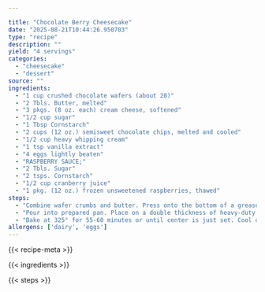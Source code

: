 ```yaml
---

title: "Chocolate Berry Cheesecake"
date: "2025-08-21T10:44:26.950703"
type: "recipe"
description: ""
yield: "4 servings"
categories:
  - "cheesecake"
  - "dessert"
source: ""
ingredients:
  - "1 cup crushed chocolate wafers (about 20)"
  - "2 Tbls. Butter, melted"
  - "3 pkgs. (8 oz. each) cream cheese, softened"
  - "1/2 cup sugar"
  - "1 Tbsp Cornstarch"
  - "2 cups (12 oz.) semisweet chocolate chips, melted and cooled"
  - "1/2 cup heavy whipping cream"
  - "1 tsp vanilla extract"
  - "4 eggs lightly beaten"
  - "RASPBERRY SAUCE;"
  - "2 Tbls. Sugar"
  - "2 tsps. Cornstarch"
  - "1/2 cup cranberry juice"
  - "1 pkg. (12 oz.) frozen unsweetened raspberries, thawed"
steps:
  - "Combine wafer crumbs and butter. Press onto the bottom of a greased 9\" spring form pan; set aside. In a large mixing bowl, beat cream cheese on low speed until smooth. Combine sugar and cornstarch; beat into cream cheese. Stir in the chocolate, cream and vanilla. Add eggs; beat on low just until combined."
  - "Pour into prepared pan. Place on a double thickness of heavy-duty foil. Securely wrap foil around pan. Place in a large baking pan. Add 1 inch of hot water to larger pan."
  - "Bake at 325° for 55-60 minutes or until center is just set. Cool on a wire rack for 10 minutes. Carefully run a knife around edge of pan to loosen; cool 1 our or longer. Refrigerate for 4 hours or overnight. In a saucepan, combine sugar, cornstarch and cranberry juice until smooth. Bring to a boil over medium heat; cook and stir for 1 minute. Remove from heat; stir in raspberries. Cool completely. Remove sides of pan. Serve cheesecake with raspberry sauce. Refrigerate leftovers."
allergens: ['dairy', 'eggs']
---
```


{{< recipe-meta >}}

{{< ingredients >}}

{{< steps >}}
